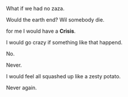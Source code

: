 What if we had no zaza.

Would the earth end? Wil somebody die.

for me I would have a **Crisis**.

I would go crazy if something like that happend.

No.

Never.

I would feel all squashed up like a zesty potato.

Never again.
